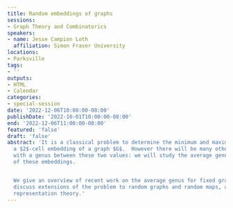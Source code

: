 ```yaml
---
title: Random embeddings of graphs
sessions:
- Graph Theory and Combinatorics
speakers:
- name: Jesse Campion Loth
  affiliation: Simon Fraser University
locations:
- Parksville
tags:
- ''
outputs:
- HTML
- Calendar
categories:
- special-session
date: '2022-12-06T10:00:00-08:00'
publishDate: '2022-10-01T10:00:00-08:00'
end: '2022-12-06T11:00:00-08:00'
featured: 'false'
draft: 'false'
abstract: 'It is a classical problem to determine the minimum and maximum genus of
  a $2$-cell embedding of a graph $G$.  However there will be many other embeddings
  with a genus between these two values: we will study the average genus across all
  of these embeddings.


  We give an overview of recent work on the average genus for fixed graphs.  We also
  discuss extensions of the problem to random graphs and random maps, and links with
  representation theory.'
---
```

